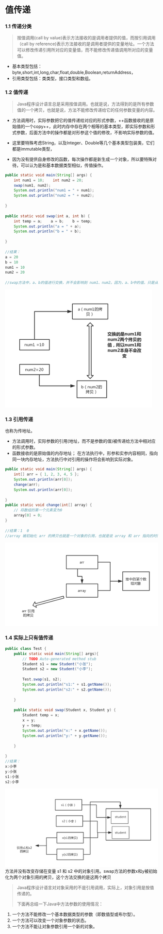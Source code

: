 # 值传递

### 1.1 传递分类

>按值调用(call by value)表示方法接收的是调用者提供的值，而按引用调用（call by reference)表示方法接收的是调用者提供的变量地址。一个方法可以修改传递引用所对应的变量值，而不能修改传递值调用所对应的变量值。

- 基本类型包括：byte,short,int,long,char,float,double,Boolean,returnAddress，
- 引用类型包括：类类型，接口类型和数组。



### 1.2 值传递

>Java程序设计语言总是采用按值调用。也就是说，方法得到的是所有参数值的一个拷贝，也就是说，方法不能修改传递给它的任何参数变量的内容。

- 方法调用时，实际参数把它的值传递给对应的形式参数，++函数接收的是原始值的一个copy++，此时内存中存在两个相等的基本类型，即实际参数和形式参数，后面方法中的操作都是对形参这个值的修改，不影响实际参数的值。

- 这里要特殊考虑String，以及Integer、Double等几个基本类型包装类，它们都是immutable类型，
- 因为没有提供自身修改的函数，每次操作都是新生成一个对象，所以要特殊对待，可以认为是和基本数据类型相似，传值操作。


```Java
public static void main(String[] args) {    
    int num1 = 10;    int num2 = 20;
    swap(num1, num2);
    System.out.println("num1 = " + num1);    
    System.out.println("num2 = " + num2);
    
}

public static void swap(int a, int b) {    
    int temp = a;    a = b;    b = temp;
    System.out.println("a = " + a);    
    System.out.println("b = " + b);
    
}

//结果：
a = 20
b = 10
num1 = 10
num2 = 20
    
//swap方法中，a、b的值进行交换，并不会影响到 num1、num2。因为，a、b中的值，只是从 num1、num2 的复制过来的。也就是说，a、b相当于num1、num2 的副本，副本的内容无论怎么修改，都不会影响到原件本身。
```



![](https://raw.githubusercontent.com/binbinbin5/myPics/master/imgs687474703a2f2f6d792d626c6f672d746f2d7573652e6f73732d636e2d6265696a696e672e616c6979756e63732e636f6d2f31382d392d32372f32323139313334382e6a7067.jpg)


### 1.3 引用传递

也称为传地址。

- 方法调用时，实际参数的引用(地址，而不是参数的值)被传递给方法中相对应的形式参数。
- 函数接收的是原始值的内存地址；
  在方法执行中，形参和实参内容相同，指向同一块内存地址，方法执行中对引用的操作将会影响到实际对象。


```java 
public static void main(String[] args) {        
    int[] arr = { 1, 2, 3, 4, 5 };        
    System.out.println(arr[0]);        
    change(arr);        
    System.out.println(arr[0]);    
   
}
public static void change(int[] array) {        
    // 将数组的第一个元素变为0        
    array[0] = 0;    
}

//结果：1  0
//array 被初始化 arr 的拷贝也就是一个对象的引用，也就是说 array 和 arr 指向的时同一个数组对象。因此，外部对引用对象的改变会反映到所对应的对象上
```



![](https://raw.githubusercontent.com/binbinbin5/myPics/master/imgs687474703a2f2f6d792d626c6f672d746f2d7573652e6f73732d636e2d6265696a696e672e616c6979756e63732e636f6d2f31382d392d32372f333832353230342e6a7067.jpg)

### 1.4 实际上只有值传递


```java
public class Test {
    public static void main(String[] args){        
        // TODO Auto-generated method stub        
        Student s1 = new Student("小张");        
        Student s2 = new Student("小李");        
        
        Test.swap(s1, s2);        
        System.out.println("s1:" + s1.getName());        
        System.out.println("s2:" + s2.getName());    
        
    }
    
    public static void swap(Student x, Student y) {        
        Student temp = x;        
        x = y;        
        y = temp;        
        System.out.println("x:" + x.getName());        
        System.out.println("y:" + y.getName());    
        
    }
    
}
//结果：
x:小李
y:小张
s1:小张
s2:小李
```

![](https://raw.githubusercontent.com/binbinbin5/myPics/master/imgs/kaobei.jpg)
方法并没有改变存储在变量 s1 和 s2 中的对象引用。swap方法的参数x和y被初始化为两个对象引用的拷贝，这个方法交换的是这两个拷贝

>Java程序设计语言对对象采用的不是引用调用，实际上，对象引用是按值传递的。
>
>下面再总结一下Java中方法参数的使用情况：

1. 一个方法不能修改一个基本数据类型的参数（即数值型或布尔型）。
2. 一个方法可以改变一个对象参数的状态。
3. 一个方法不能让对象参数引用一个新的对象。

